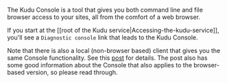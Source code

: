The Kudu Console is a tool that gives you both command line and file browser access to your sites, all from the comfort of a web browser.

If you start at the [[root of the Kudu service|Accessing-the-kudu-service]], you'll see a `Diagnostic console` link that leads to the Kudu Console.

Note that there is also a local (non-browser based) client that gives you the same Console functionality. See this [post](http://blog.amitapple.com/post/45675601255/azurewebsiteterminal) for details. The post also has some good information about the Console that also applies to the browser-based version, so please read through.